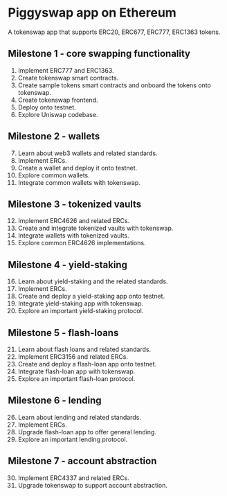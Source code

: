 # Piggyswap app on Ethereum

A tokenswap app that supports ERC20, ERC677, ERC777, ERC1363 tokens.  


## Milestone 1 - core swapping functionality

1. Implement ERC777 and ERC1363.  
2. Create tokenswap smart contracts.  
3. Create sample tokens smart contracts and onboard the tokens onto tokenswap.  
4. Create tokenswap frontend.  
5. Deploy onto testnet.  
6. Explore Uniswap codebase.  


## Milestone 2 - wallets

7. Learn about web3 wallets and related standards.  
8. Implement ERCs.  
9. Create a wallet and deploy it onto testnet.  
10. Explore common wallets.  
11. Integrate common wallets with tokenswap.  


## Milestone 3 - tokenized vaults

12. Implement ERC4626 and related ERCs.  
13. Create and integrate tokenized vaults with tokenswap.  
14. Integrate wallets with tokenized vaults.  
15. Explore common ERC4626 implementations.  


## Milestone 4 - yield-staking

16. Learn about yield-staking and the related standards.  
17. Implement ERCs.  
18. Create and deploy a yield-staking app onto testnet.  
19. Integrate yield-staking app with tokenswap.  
20. Explore an important yield-staking protocol.  


## Milestone 5 - flash-loans

21. Learn about flash loans and related standards.  
22. Implement ERC3156 and related ERCs.  
23. Create and deploy a flash-loan app onto testnet.  
24. Integrate flash-loan app with tokenswap.  
25. Explore an important flash-loan protocol.  


## Milestone 6 - lending

26. Learn about lending and related standards.  
27. Implement ERCs.  
28. Upgrade flash-loan app to offer general lending.  
29. Explore an important lending protocol.  


## Milestone 7 - account abstraction

30. Implement ERC4337 and related ERCs.  
31. Upgrade tokenswap to support account abstraction.  
